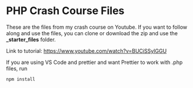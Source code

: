 # PHP Crash Course Files

These are the files from my crash course on Youtube. If you want to follow along and use the files, you can clone or download the zip and use the **_starter_files** folder.

Link to tutorial: https://www.youtube.com/watch?v=BUCiSSyIGGU

If you are using VS Code and prettier and want Prettier to work with .php files, run

```
npm install
```
